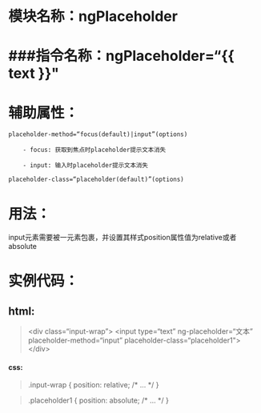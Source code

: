 模块名称：ngPlaceholder
====

###指令名称：ngPlaceholder=“{{ text }}"
====

辅助属性：
====

    placeholder-method=“focus(default)|input”(options)

        - focus: 获取到焦点时placeholder提示文本消失

        - input: 输入时placeholder提示文本消失

    placeholder-class=“placeholder(default)”(options)

用法：
====

input元素需要被一元素包裹，并设置其样式position属性值为relative或者absolute

实例代码：
====

html:
----

> \<div class=“input-wrap”>
>     \<input type=“text” ng-placeholder=“文本” placeholder-method=“input” placeholder-class=“placeholder1">
> \</div>

#### css:
> .input-wrap {
>      position: relative;
>      /* ... */
> }

>.placeholder1 {
>      position: absolute;
>      /* … */
> }